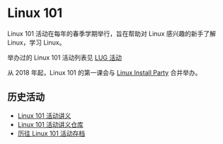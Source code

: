 ---
---

# Linux 101

Linux 101 活动在每年的春季学期举行，旨在帮助对 Linux 感兴趣的新手了解 Linux，学习 Linux。

举办过的 Linux 101 活动列表见 [LUG 活动](index/)

从 2018 年起，Linux 101 的第一课会与 [Linux Install Party](lip/) 合并举办。

## 历史活动

- [Linux 101 活动讲义](https://101.lug.ustc.edu.cn/)
- [Linux 101 活动讲义仓库](https://github.com/ustclug/Linux101-docs)
- [历往 Linux 101 活动存档](https://github.com/ustclug/Linux101-USTC)

